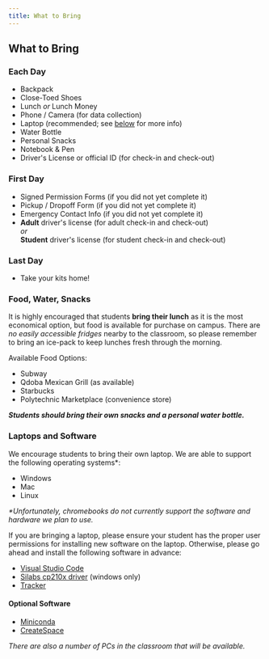 ```yaml
---
title: What to Bring
---
```


## What to Bring

### Each Day

* Backpack
* Close-Toed Shoes
* Lunch _or_ Lunch Money
* Phone / Camera (for data collection)
* Laptop (recommended; see [below](#laptops-and-software) for more info)
* Water Bottle
* Personal Snacks
* Notebook & Pen
* Driver's License or official ID (for check-in and check-out)

### First Day

* Signed Permission Forms (if you did not yet complete it)
* Pickup / Dropoff Form (if you did not yet complete it)
* Emergency Contact Info (if you did not yet complete it)
* **Adult** driver's license (for adult check-in and check-out)  
    _or_  
    **Student** driver's license (for student check-in and check-out)

### Last Day

* Take your kits home!

### Food, Water, Snacks

It is highly encouraged that students **bring their lunch** as it is the most economical option, but food is available for purchase on campus.  There are _no easily accessible fridges_ nearby to the classroom, so please remember to bring an ice-pack to keep lunches fresh through the morning.

Available Food Options:

* Subway
* Qdoba Mexican Grill (as available)
* Starbucks
* Polytechnic Marketplace (convenience store)

_**Students should bring their own snacks and a personal water bottle.**_

### Laptops and Software

We encourage students to bring their own laptop.  We are able to support the following operating systems*:

* Windows
* Mac
* Linux

_\*Unfortunately, chromebooks do not currently support the software and hardware we plan to use._

If you are bringing a laptop, please ensure your student has the proper user permissions for installing new software on the laptop.  Otherwise, please go ahead and install the following software in advance:

* [Visual Studio Code](https://code.visualstudio.com/download)
* [Silabs cp210x driver](https://www.silabs.com/developers/usb-to-uart-bridge-vcp-drivers)  (windows only)
* [Tracker](https://physlets.org/tracker/)

#### Optional Software

* [Miniconda](https://docs.conda.io/en/latest/miniconda.html)
* [CreateSpace](https://techsupport.signwarehouse.com/create-space-software-support-resources/)

_There are also a number of PCs in the classroom that will be available._
